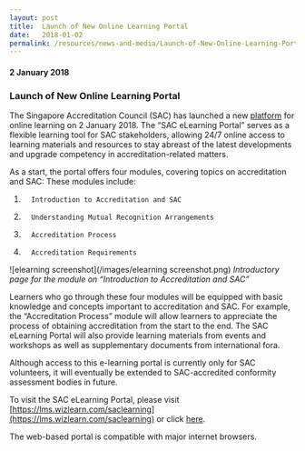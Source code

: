 ```yaml
---
layout: post
title:  Launch of New Online Learning Portal
date:   2018-01-02
permalink: /resources/news-and-media/Launch-of-New-Online-Learning-Portal
---
```

#### 2 January 2018
### **Launch of New Online Learning Portal**

The Singapore Accreditation Council (SAC) has launched a new [platform](https://lms.wizlearn.com/saclearning) for online learning on 2 January 2018. The “SAC eLearning Portal” serves as a flexible learning tool for SAC stakeholders, allowing 24/7 online access to learning materials and resources to stay abreast of the latest developments and upgrade competency in accreditation-related matters.
 
As a start, the portal offers four modules, covering topics on accreditation and SAC:
These modules include:
1.       Introduction to Accreditation and SAC
2.       Understanding Mutual Recognition Arrangements
3.       Accreditation Process
4.       Accreditation Requirements

![elearning screenshot](/images/elearning screenshot.png)
*Introductory page for the module on “Introduction to Accreditation and SAC”*

Learners who go through these four modules will be equipped with basic knowledge and concepts important to accreditation and SAC. For example, the “Accreditation Process” module will allow learners to appreciate the process of obtaining accreditation from the start to the end. The SAC eLearning Portal will also provide learning materials from events and workshops as well as supplementary documents from international fora.
 
Although access to this e-learning portal is currently only for SAC volunteers, it will eventually be extended to SAC-accredited conformity assessment bodies in future.
 
To visit the SAC eLearning Portal, please visit [https://lms.wizlearn.com/saclearning](https://lms.wizlearn.com/saclearning) or click [here](https://lms.wizlearn.com/saclearning).
 
The web-based portal is compatible with major internet browsers.
